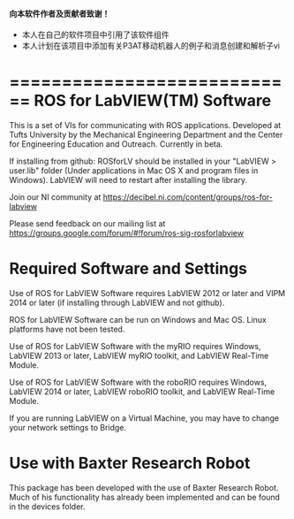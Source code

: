 #### 向本软件作者及贡献者致谢！

* 本人在自己的软件项目中引用了该软件组件
* 本人计划在该项目中添加有关P3AT移动机器人的例子和消息创建和解析子vi

============================
ROS for LabVIEW(TM) Software
============================

This is a set of VIs for communicating with ROS applications. Developed at Tufts University by the Mechanical Engineering Department and the Center for Engineering Education and Outreach. Currently in beta.

If installing from github: ROSforLV should be installed in your "LabVIEW > user.lib" folder (Under applications in Mac OS X and program files in Windows). LabVIEW will need to restart after installing the library.

Join our NI community at https://decibel.ni.com/content/groups/ros-for-labview

Please send feedback on our mailing list at https://groups.google.com/forum/#!forum/ros-sig-rosforlabview

Required Software and Settings
==============================
Use of ROS for LabVIEW Software requires LabVIEW 2012 or later and VIPM 2014 or later (if installing through LabVIEW and not github).

ROS for LabVIEW Software can be run on Windows and Mac OS. Linux platforms have not been tested.

Use of ROS for LabVIEW Software with the myRIO requires Windows, LabVIEW 2013 or later, LabVIEW myRIO toolkit, and LabVIEW Real-Time Module.

Use of ROS for LabVIEW Software with the roboRIO requires Windows, LabVIEW 2014 or later, LabVIEW roboRIO toolkit, and LabVIEW Real-Time Module.

If you are running LabVIEW on a Virtual Machine, you may have to change your network settings to Bridge.

Use with Baxter Research Robot
==============================
This package has been developed with the use of Baxter Research Robot. Much of his functionality has already been implemented and can be found in the devices folder.	
